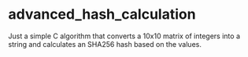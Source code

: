 # advanced_hash_calculation

Just a simple C algorithm that converts a 10x10 matrix of integers into a string and calculates an SHA256 hash based on the values.
